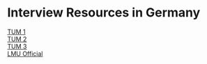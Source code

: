 # Interview Resources in Germany

[TUM 1](https://germanystudy.net/tum-msce-interview-questions/)<br>
[TUM 2](https://medium.com/@valentinkostadinov_45145/how-i-passed-the-interview-at-the-tum-and-you-can-too-6a87493b6d72)<br>
[TUM 3](https://www.quora.com/How-do-I-prepare-for-the-telephone-interview-for-the-informatics-masters-program-of-TUM)<br>
[LMU Official]()
